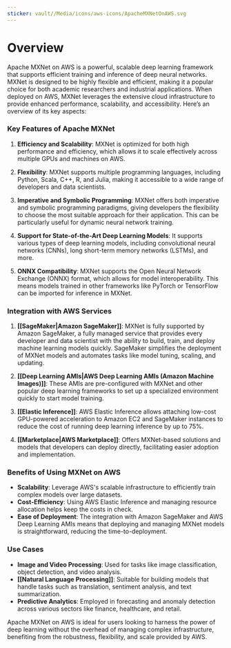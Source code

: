 ```yaml
---
sticker: vault//Media/icons/aws-icons/ApacheMXNetOnAWS.svg
---
```

# Overview
Apache MXNet on AWS is a powerful, scalable deep learning framework that supports efficient training and inference of deep neural networks. MXNet is designed to be highly flexible and efficient, making it a popular choice for both academic researchers and industrial applications. When deployed on AWS, MXNet leverages the extensive cloud infrastructure to provide enhanced performance, scalability, and accessibility. Here’s an overview of its key aspects:

### Key Features of Apache MXNet

1. **Efficiency and Scalability**: MXNet is optimized for both high performance and efficiency, which allows it to scale effectively across multiple GPUs and machines on AWS.
    
2. **Flexibility**: MXNet supports multiple programming languages, including Python, Scala, C++, R, and Julia, making it accessible to a wide range of developers and data scientists.
    
3. **Imperative and Symbolic Programming**: MXNet offers both imperative and symbolic programming paradigms, giving developers the flexibility to choose the most suitable approach for their application. This can be particularly useful for dynamic neural network training.
    
4. **Support for State-of-the-Art Deep Learning Models**: It supports various types of deep learning models, including convolutional neural networks (CNNs), long short-term memory networks (LSTMs), and more.
    
5. **ONNX Compatibility**: MXNet supports the Open Neural Network Exchange (ONNX) format, which allows for model interoperability. This means models trained in other frameworks like PyTorch or TensorFlow can be imported for inference in MXNet.
    

### Integration with AWS Services

1. **[[SageMaker|Amazon SageMaker]]**: MXNet is fully supported by Amazon SageMaker, a fully managed service that provides every developer and data scientist with the ability to build, train, and deploy machine learning models quickly. SageMaker simplifies the deployment of MXNet models and automates tasks like model tuning, scaling, and updating.
    
2. **[[Deep Learning AMIs|AWS Deep Learning AMIs (Amazon Machine Images)]]**: These AMIs are pre-configured with MXNet and other popular deep learning frameworks to set up a specialized environment quickly to start model training.
    
3. **[[Elastic Inference]]**: AWS Elastic Inference allows attaching low-cost GPU-powered acceleration to Amazon EC2 and SageMaker instances to reduce the cost of running deep learning inference by up to 75%.
    
4. **[[Marketplace|AWS Marketplace]]**: Offers MXNet-based solutions and models that developers can deploy directly, facilitating easier adoption and implementation.
    

### Benefits of Using MXNet on AWS

- **Scalability**: Leverage AWS's scalable infrastructure to efficiently train complex models over large datasets.
- **Cost-Efficiency**: Using AWS Elastic Inference and managing resource allocation helps keep the costs in check.
- **Ease of Deployment**: The integration with Amazon SageMaker and AWS Deep Learning AMIs means that deploying and managing MXNet models is straightforward, reducing the time-to-deployment.

### Use Cases

- **Image and Video Processing**: Used for tasks like image classification, object detection, and video analysis.
- **[[Natural Language Processing]]**: Suitable for building models that handle tasks such as translation, sentiment analysis, and text summarization.
- **Predictive Analytics**: Employed in forecasting and anomaly detection across various sectors like finance, healthcare, and retail.

Apache MXNet on AWS is ideal for users looking to harness the power of deep learning without the overhead of managing complex infrastructure, benefiting from the robustness, flexibility, and scale provided by AWS.